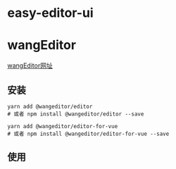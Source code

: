 # easy-editor-ui




# wangEditor

[wangEditor网址](https://www.wangeditor.com/)

## 安装

```shell
yarn add @wangeditor/editor
# 或者 npm install @wangeditor/editor --save

yarn add @wangeditor/editor-for-vue
# 或者 npm install @wangeditor/editor-for-vue --save
```


## 使用

```shell


```